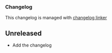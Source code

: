 ### Changelog

This changelog is managed with [changelog linker](https://github.com/Symplify/Symplify/tree/master/packages/ChangelogLinker)

## Unreleased
* Add the changelog

